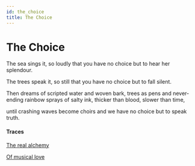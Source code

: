 ```yaml
---
id: the_choice
title: The Choice
---
```


# The Choice

The sea sings it, so loudly
that you have no choice
but to hear her splendour.

The trees speak it, so still
that you have no choice
but to fall silent.

Then dreams
of scripted water and woven bark,
trees as pens and never-ending
rainbow sprays of salty ink,
thicker than blood,
slower than time,

until crashing waves become choirs
and we have no choice
but to speak truth.


#### Traces

[The real alchemy](https://www.youtube.com/watch?v=Z7XHTn1CJ5s "Mercury")

[Of musical love](https://www.youtube.com/watch?v=wvXDSx5tuzY "Layla and Majnun - Armand Amar")
